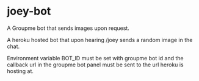 # joey-bot
A Groupme bot that sends images upon request.

A heroku hosted bot that upon hearing /joey sends a random image in the chat.

Environment variable BOT_ID must be set with groupme bot id and the callback url in the groupme bot panel must be sent to the url heroku is hosting at.
